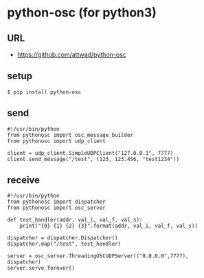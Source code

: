 # python-osc (for python3)
## URL

  - https://github.com/attwad/python-osc

## setup

    $ pip install python-osc

## send

    #!/usr/bin/python
    from pythonosc import osc_message_builder
    from pythonosc import udp_client
    
    client = udp_client.SimpleUDPClient("127.0.0.1", 7777)
    client.send_message("/test", (123, 123.456, "test1234"))

## receive

    #!/usr/bin/python
    from pythonosc import dispatcher
    from pythonosc import osc_server
    
    def test_handler(addr, val_i, val_f, val_s):
        print("{0} {1} {2} {3}".format(addr, val_i, val_f, val_s))
    
    dispatcher = dispatcher.Dispatcher()
    dispatcher.map("/test", test_handler)
    
    server = osc_server.ThreadingOSCUDPServer(("0.0.0.0",7777), dispatcher)
    server.serve_forever()

